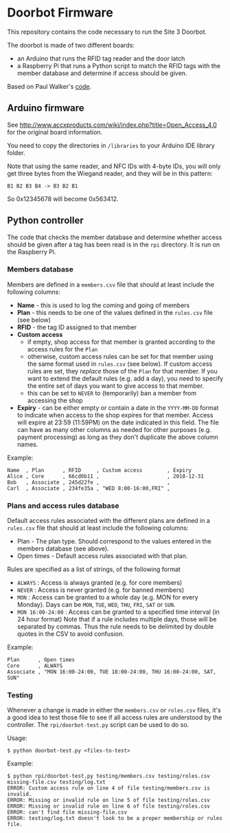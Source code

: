 # Doorbot Firmware

This repository contains the code necessary to run the Site 3 Doorbot.

The doorbot is made of two different boards:
* an Arduino that runs the RFID tag reader and the door latch
* a Raspberry Pi that runs a Python script to match the RFID tags with the member database
  and determine if access should be given.

Based on Paul Walker's [code](https://github.com/pauldw/door-troll-firmware).

## Arduino firmware

See http://www.accxproducts.com/wiki/index.php?title=Open_Access_4.0 for the original board information.

You need to copy the directories in `/libraries` to your Arduino IDE library folder.

Note that using the same reader, and NFC IDs with 4-byte IDs, you will only get three bytes from the Wiegand reader, and they will be in this pattern:

`B1 B2 B3 B4 -> B3 B2 B1`

So 0x12345678 will become 0x563412.

## Python controller

The code that checks the member database and determine whether access should be given after a tag has been read
is in the `rpi` directory. It is run on the Raspberry Pi.

### Members database
Members are defined in a `members.csv` file that should at least include the following columns:
* **Name** - this is used to log the coming and going of members
* **Plan** - this needs to be one of the values defined in the `rules.csv` file (see below)
* **RFID** - the tag ID assigned to that member
* **Custom access**
  * if empty, shop access for that member is granted according to the access rules for the `Plan`
  * otherwise, custom access rules can be set for that member using the same format used in `rules.csv` (see below). If custom access rules are set, they _replace_ those of the `Plan` for that member. If you want to extend the default rules (e.g. add a day), you need to specify the entire set of days you want to give access to that member.
  * this can be set to `NEVER` to (temporarily) ban a member from accessing the shop
* **Expiry** - can be either empty or contain a date in the `YYYY-MM-DD` format to indicate when access to the shop expires for that member. Access will expire at 23:59 (11:59PM) on the date indicated in this field.
The file can have as many other columns as needed for other purposes (e.g. payment processing) as long as they don't duplicate the above column names.

Example:
```
Name  , Plan      , RFID     , Custom access        , Expiry
Alice , Core      , 66cd0b11 ,                      , 2018-12-31
Bob   , Associate , 245d22fe ,                      ,
Carl  , Associate , 234fe35a , "WED 8:00-16:00,FRI" ,
```

### Plans and access rules database
Default access rules associated with the different plans are defined in a `rules.csv` file that should
at least include the following columns:
* Plan - The plan type. Should correspond to the values entered in the members database (see above).
* Open times - Default access rules associated with that plan.

Rules are specified as a list of strings, of the following format
 * `ALWAYS` : Access is always granted (e.g. for core members)
 * `NEVER` : Access is never granted (e.g. for banned members)
 * `MON` : Access can be granted to a whole day (e.g. MON for every Monday).
   Days can be `MON`, `TUE`, `WED`, `THU`, `FRI`, `SAT` or `SUN`.
 * `MON 16:00-24:00` : Access can be granted to a specified time interval (in 24 hour format)
Note that if a rule includes multiple days, those will be separated by commas. Thus the rule
needs to be delimited by double quotes in the CSV to avoid confusion.

Example:
```
Plan      , Open times
Core      , ALWAYS
Associate , "MON 16:00-24:00, TUE 18:00-24:00, THU 16:00-24:00, SAT, SUN"
```

### Testing
Whenever a change is made in either the `members.csv` or `roles.csv` files,
it's a good idea to test those file to see if all access rules are understood by the controller.
The `rpi/doorbot-test.py` script can be used to do so.

Usage:
```
$ python doorbot-test.py <files-to-test>
```
Example:
```
$ python rpi/doorbot-test.py testing/members.csv testing/roles.csv missing-file.csv testing/log.txt 
ERROR: Custom access rule on line 4 of file testing/members.csv is invalid.
ERROR: Missing or invalid rule on line 5 of file testing/roles.csv
ERROR: Missing or invalid rule on line 6 of file testing/roles.csv
ERROR: can't find file missing-file.csv
ERROR: testing/log.txt doesn't look to be a proper membership or rules file.
```
